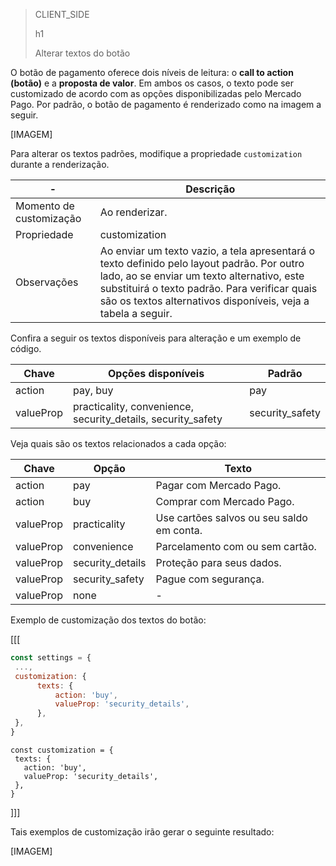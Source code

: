 > CLIENT_SIDE
>
> h1
>
> Alterar textos do botão

O botão de pagamento oferece dois níveis de leitura: o **call to action (botão)** e a **proposta de valor**. Em ambos os casos, o texto pode ser customizado de acordo com as opções disponibilizadas pelo Mercado Pago. Por padrão, o botão de pagamento é renderizado como na imagem a seguir.

[IMAGEM]

Para alterar os textos padrões, modifique a propriedade `customization` durante a renderização.

| - | Descrição |
| --- |--- | 
| Momento de customização | Ao renderizar. |
| Propriedade | customization |
| Observações | Ao enviar um texto vazio, a tela apresentará o texto definido pelo layout padrão. Por outro lado, ao se enviar um texto alternativo, este substituirá o texto padrão. Para verificar quais são os textos alternativos disponíveis, veja a tabela a seguir. |

Confira a seguir os textos disponíveis para alteração e um exemplo de código.

| Chave | Opções disponíveis | Padrão |
| --- |--- | --- | 
| action | pay, buy | pay |
| valueProp | practicality, convenience, security_details, security_safety | security_safety |

Veja quais são os textos relacionados a cada opção:

| Chave | Opção | Texto |
| --- |--- | --- | 
| action | pay | Pagar com Mercado Pago. |
| action | buy | Comprar com Mercado Pago. |
| valueProp | practicality| Use cartões salvos ou seu saldo em conta. |
| valueProp | convenience | Parcelamento com ou sem cartão. |
| valueProp | security_details | Proteção para seus dados. |
| valueProp | security_safety| Pague com segurança. |
| valueProp | none | - |

Exemplo de customização dos textos do botão:

[[[
```Javascript
const settings = {
 ...,
 customization: {
      texts: {
          action: 'buy',
          valueProp: 'security_details',
      },
 },
}
```
```react-jsx
const customization = {
 texts: {
   action: 'buy',
   valueProp: 'security_details',
 },
}
```
]]]

Tais exemplos de customização irão gerar o seguinte resultado:

[IMAGEM]